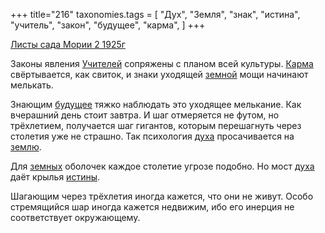 +++
title="216"
taxonomies.tags = [
 "Дух",
 "Земля",
 "знак",
 "истина",
 "учитель",
 "закон",
 "будущее",
 "карма",
]
+++

[Листы сада Мории 2 1925г](/agni/1925)

Законы явления [Учителей](/tags/учитель) сопряжены с планом всей культуры. [Карма](/tags/карма) свёртывается, как свиток, и знаки уходящей [земной](/tags/Земля) мощи начинают мелькать.   

Знающим [будущее](/tags/будущее) тяжко наблюдать это уходящее мелькание. Как вчерашний день стоит завтра. И шаг отмеряется не футом, но трёхлетием, получается шаг гигантов, которым перешагнуть через столетия уже не страшно. Так психология [духа](/tags/Дух) просачивается на [землю](/tags/Земля).   

Для [земных](/tags/Земля) оболочек каждое столетие угрозе подобно. Но мост [духа](/tags/Дух) даёт крылья [истины](/tags/истина).   

Шагающим через трёхлетия иногда кажется, что они не живут. Особо стремящийся шар иногда кажется недвижим, ибо его инерция не соответствует окружающему.   

